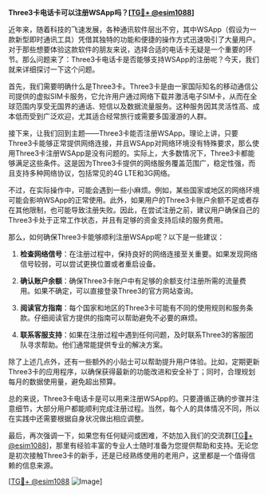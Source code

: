 **Three3卡电话卡可以注册WSApp吗？[[TG💪+ @esim1088](https://t.me/s/esim1088)]**

近年来，随着科技的飞速发展，各种通讯软件层出不穷，其中WSApp（假设为一款新型即时通讯工具）凭借其独特的功能和便捷的操作方式迅速吸引了大量用户。对于那些想要体验这款软件的朋友来说，选择合适的电话卡无疑是一个重要的环节。那么问题来了：Three3卡电话卡是否能够支持WSApp的注册呢？今天，我们就来详细探讨一下这个问题。

首先，我们需要明确什么是Three3卡。Three3卡是由一家国际知名的移动通信公司提供的虚拟SIM卡服务，它允许用户通过网络下载并激活电子SIM卡，从而在全球范围内享受无国界的通话、短信以及数据流量服务。这种服务因其灵活性高、成本低而受到广泛欢迎，尤其适合经常旅行或需要多国漫游的人群。

接下来，让我们回到主题——Three3卡能否注册WSApp。理论上讲，只要Three3卡能够正常提供网络连接，并且WSApp对网络环境没有特殊要求，那么使用Three3卡注册WSApp是没有问题的。实际上，大多数情况下，Three3卡都能够满足这些条件。这是因为Three3卡提供的网络服务覆盖范围广，稳定性强，而且支持多种网络协议，包括常见的4G LTE和3G网络。

不过，在实际操作中，可能会遇到一些小麻烦。例如，某些国家或地区的网络环境可能会影响WSApp的正常使用。此外，如果用户的Three3卡账户余额不足或者存在其他限制，也可能导致注册失败。因此，在尝试注册之前，建议用户确保自己的Three3卡处于正常工作状态，并且有足够的资金支持后续的服务费用。

那么，如何确保Three3卡能够顺利注册WSApp呢？以下是一些建议：

1. **检查网络信号**：在注册过程中，保持良好的网络连接至关重要。如果发现网络信号较弱，可以尝试更换位置或者重启设备。
   
2. **确认账户余额**：确保Three3卡账户中有足够的余额支付注册所需的流量费用。如果不确定，可以直接登录Three3的官方网站查询。

3. **阅读官方指南**：每个国家和地区的Three3卡可能有不同的使用规则和服务条款。仔细阅读官方提供的指南可以帮助避免不必要的麻烦。

4. **联系客服支持**：如果在注册过程中遇到任何问题，及时联系Three3的客服团队寻求帮助。他们通常能提供专业的解决方案。

除了上述几点外，还有一些额外的小贴士可以帮助提升用户体验。比如，定期更新Three3卡的应用程序，以确保获得最新的功能改进和安全补丁；同时，合理规划每月的数据使用量，避免超出预算。

总的来说，Three3卡电话卡是可以用来注册WSApp的。只要遵循正确的步骤并注意细节，大部分用户都能顺利完成注册过程。当然，每个人的具体情况不同，所以在实践中还需要根据自身状况做出相应调整。

最后，再次强调一下，如果您有任何疑问或困难，不妨加入我们的交流群[[TG💪+ @esim1088](https://t.me/s/esim1088)]，那里有经验丰富的专业人士随时准备为您提供帮助和支持。无论您是初次接触Three3卡的新手，还是已经熟练使用的老用户，这里都是一个值得信赖的信息来源。

[[TG💪+ @esim1088](https://t.me/s/esim1088) ![Image](https://i.postimg.cc/4NQfJmqS/Snipaste-2025-05-13-00-14-12.png)]